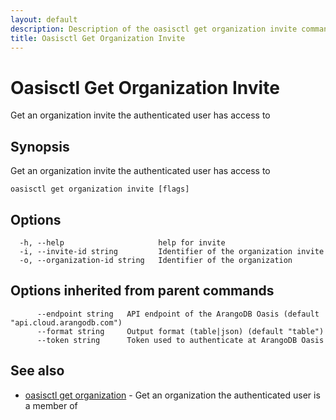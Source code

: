 ```yaml
---
layout: default
description: Description of the oasisctl get organization invite command
title: Oasisctl Get Organization Invite
---
```

# Oasisctl Get Organization Invite

Get an organization invite the authenticated user has access to

## Synopsis

Get an organization invite the authenticated user has access to

```
oasisctl get organization invite [flags]
```

## Options

```
  -h, --help                     help for invite
  -i, --invite-id string         Identifier of the organization invite
  -o, --organization-id string   Identifier of the organization
```

## Options inherited from parent commands

```
      --endpoint string   API endpoint of the ArangoDB Oasis (default "api.cloud.arangodb.com")
      --format string     Output format (table|json) (default "table")
      --token string      Token used to authenticate at ArangoDB Oasis
```

## See also

* [oasisctl get organization](oasisctl_get_organization.md)	 - Get an organization the authenticated user is a member of

